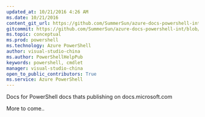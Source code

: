 ```yaml
---
updated_at: 10/21/2016 4:26 AM
ms.date: 10/21/2016
content_git_url: https://github.com/SummerSun/azure-docs-powershell-int/blob/master/azureps-cmdlets-docs/Storage/Azure.Storage/index.md
gitcommit: https://github.com/SummerSun/azure-docs-powershell-int/blob/8ba6de9c74a20db2f7bc5f8bbeab11c9002898aa/azureps-cmdlets-docs/Storage/Azure.Storage/index.md
ms.topic: conceptual
ms.prod: powershell
ms.technology: Azure PowerShell
author: visual-studio-china
ms.author: PowerShellHelpPub
keywords: powershell, cmdlet
manager: visual-studio-china
open_to_public_contributors: True
ms.service: Azure PowerShell
---
```

Docs for PowerShell docs thats publishing on docs.microsoft.com

More to come..
